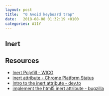 ```yaml
---
layout: post
title:  "0 Avoid keyboard trap"
date:   2018-08-08 01:32:19 +0100
categories: A11Y
---
```


## Inert

## Resources

- [Inert Polyfill - WICG](https://github.com/WICG/inert)
- [inert attribute - Chrome Platform Status](https://www.chromestatus.com/feature/5703266176335872)
- [Intro to the inert attribute - dev.to](https://dev.to/hybrid_alex/intro-to-the-inert-attribute-3d25)
- [implement the html5 inert attribute - bugzilla](https://bugzilla.mozilla.org/show_bug.cgi?id=921504)


